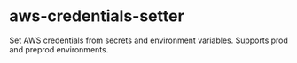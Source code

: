 # aws-credentials-setter

Set AWS credentials from secrets and environment variables. Supports prod and preprod environments.
